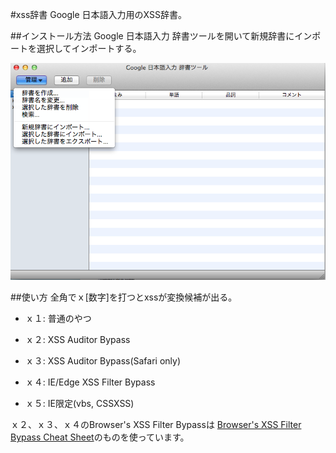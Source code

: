 #xss辞書
Google 日本語入力用のXSS辞書。

##インストール方法
Google 日本語入力 辞書ツールを開いて新規辞書にインポートを選択してインポートする。

![image](./screenshot.png)

##使い方
全角でｘ[数字]を打つとxssが変換候補が出る。

- ｘ１: 普通のやつ

- ｘ２: XSS Auditor Bypass

- ｘ３: XSS Auditor Bypass(Safari only)

- ｘ４: IE/Edge XSS Filter Bypass

- ｘ５: IE限定(vbs, CSSXSS)

ｘ２、ｘ３、ｘ４のBrowser's XSS Filter Bypassは [Browser's XSS Filter Bypass Cheat Sheet](https://github.com/masatokinugawa/filterbypass/wiki/Browser's-XSS-Filter-Bypass-Cheat-Sheet)のものを使っています。
